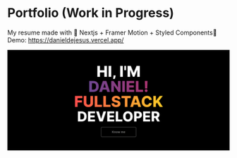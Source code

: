 # Portfolio (Work in Progress)
My resume made with 🤯 Nextjs + Framer Motion + Styled Components🤯
Demo: https://danieldejesus.vercel.app/

<img src=".github/preview.PNG" />
